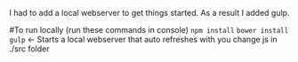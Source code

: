 I had to add a local webserver to get things started. As a result I added gulp.

#To run locally (run these commands in console)
`npm install`
`bower install`
`gulp` <- Starts a local webserver that auto refreshes with you change js in ./src folder